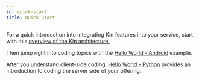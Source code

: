 ```yaml
---
id: quick-start
title: Quick Start
---
```

For a quick introduction into integrating Kin features into your service, start with this [overview of the Kin architecture.](/documentation/introduction.md)

Then jump right into coding topics with the [Hello World - Android](hi-kin-android.md) example.

After you understand client-side coding, [Hello World - Python](hi-kin-python.md) provides an introduction to coding the server side of your offering.


